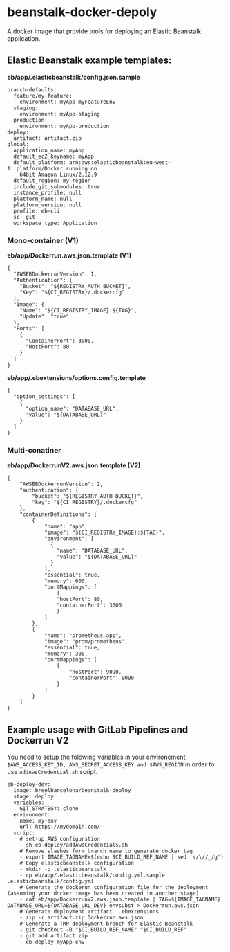# beanstalk-docker-depoly
A docker image that provide tools for deploying an Elastic Beanstalk application.


## Elastic Beanstalk example templates:

__eb/app/.elasticbeanstalk/config.json.sample__

```
branch-defaults:
  feature/my-feature:
    environment: myApp-myFeatureEnv
  staging:
    environment: myApp-staging
  production:
    environment: myApp-production
deploy:
  artifact: artifact.zip
global:
  application_name: myApp
  default_ec2_keyname: myApp
  default_platform: arn:aws:elasticbeanstalk:eu-west-1::platform/Docker running on
    64bit Amazon Linux/2.12.9
  default_region: my-region
  include_git_submodules: true
  instance_profile: null
  platform_name: null
  platform_version: null
  profile: eb-cli
  sc: git
  workspace_type: Application
```

### Mono-container (V1)

__eb/app/Dockerrun.aws.json.template (V1)__

```
{
  "AWSEBDockerrunVersion": 1,
  "Authentication": {
    "Bucket": "${REGISTRY_AUTH_BUCKET}",
    "Key": "${CI_REGISTRY}/.dockercfg"
  },
  "Image": {
    "Name": "${CI_REGISTRY_IMAGE}:${TAG}",
    "Update": "true"
  },
  "Ports": [
    {
      "ContainerPort": 3000,
      "HostPort": 80
    }
  ]
}
```

__eb/app/.ebextensions/options.config.template__
```
{
  "option_settings": [
    {
      "option_name": "DATABASE_URL",
      "value": "${DATABASE_URL}"
    }
  ]
}
```

### Multi-conatiner
__eb/app/DockerrunV2.aws.json.template (V2)__ 
```
{
    "AWSEBDockerrunVersion": 2,
    "authentication": {
        "bucket": "${REGISTRY_AUTH_BUCKET}",
        "key": "${CI_REGISTRY}/.dockercfg"
    },
    "containerDefinitions": [
        {
            "name": "app",
            "image": "${CI_REGISTRY_IMAGE}:${TAG}",
            "environment": [
              {
                "name": "DATABASE_URL",
                "value": "${DATABASE_URL}"
              }
            ],
            "essential": true,
            "memory": 600,
            "portMappings": [
                {
                "hostPort": 80,
                "containerPort": 3000
                }
            ]
        },
        {
            "name": "prometheus-app",
            "image": "prom/prometheus",
            "essential": true,
            "memory": 300,
            "portMappings": [
                {
                    "hostPort": 9090,
                    "containerPort": 9090
                }
            ]
        }
    ]
}
```

## Example usage with GitLab Pipelines and Dockerrun V2

You need to setup the folowing variables in your environement: `$AWS_ACCESS_KEY_ID, AWS_SECRET_ACCESS_KEY and $AWS_REGION` in order to use `addAwsCredential.sh` script.

```
eb-deploy-dev:
  image: breelbarcelona/beanstalk-deploy
  stage: deploy
  variables:
    GIT_STRATEGY: clone
  environment:
    name: my-env
    url: https://mydomain.com/
  script:
    # set-up AWS configurstion
    - sh eb-deploy/addAwsCredentials.sh
    # Remove slashes form branch name to generate docker tag
    - export IMAGE_TAGNAME=$(echo $CI_BUILD_REF_NAME | sed 's/\//_/g')
    # Copy elasticbeanstalk configuration
    - mkdir -p .elasticbeanstalk
    - cp eb/app/.elasticbeanstalk/config.yml.sample .elasticbeanstalk/config.yml
    # Generate the dockerun configuration file for the deployment (assuming your docker image has been created in another stage)
    - cat eb/app/DockerrunV2.aws.json.template | TAG=${IMAGE_TAGNAME} DATABASE_URL=${DATABASE_URL_DEV} envsubst > Dockerrun.aws.json
    # Generate deployment artifact  .ebextensions
    - zip -r artifact.zip Dockerrun.aws.json
    # Generate a TMP deployment branch for Elastic Beanstalk
    - git checkout -B "$CI_BUILD_REF_NAME" "$CI_BUILD_REF"
    - git add artifact.zip
    - eb deploy myApp-env
```